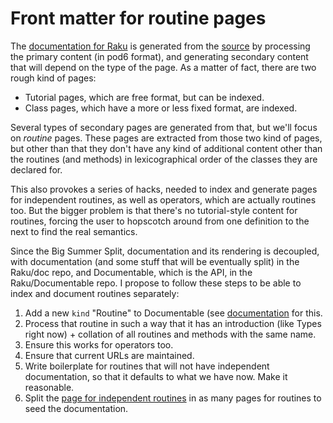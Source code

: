 # Front matter for routine pages

The [documentation for Raku](https://docs.raku.org) is generated from
the [source](https://github.com/Raku/doc) by processing the primary
content (in pod6 format), and generating secondary content that will
depend on the type of the page. As a matter of fact, there are two
rough kind of pages:

* Tutorial pages, which are free format, but can be indexed.
* Class pages, which have a more or less fixed format, are indexed.

Several types of secondary pages are generated from that, but we'll
focus on *routine* pages. These pages are extracted from those two
kind of pages, but other than that they don't have any kind of
additional content other than the routines (and methods) in
lexicographical order of the classes they are declared for.

This also provokes a series of hacks, needed to index and generate
pages for independent routines, as well as operators, which are
actually routines too. But the bigger problem is that there's no
tutorial-style content for routines, forcing the user to hopscotch
around from one definition to the next to find the real semantics.

Since the Big Summer Split, documentation and its rendering is
decoupled, with documentation (and some stuff that will be eventually
split) in the Raku/doc repo, and Documentable, which is the API, in
the Raku/Documentable repo. I propose to follow these steps to be able
to index and document routines separately:

1. Add a new `kind` "Routine" to Documentable
   (see
   [documentation](https://raw.githubusercontent.com/Raku/Documentable/master/docs/Language/document-format.pod6) for
   this.
2. Process that routine in such a way that it has an introduction
   (like Types right now) + collation of all routines and methods with
   the same name.
3. Ensure this works for operators too.
4. Ensure that current URLs are maintained.
4. Write boilerplate for routines that will not have independent
   documentation, so that it defaults to what we have now. Make it reasonable.
4. Split
   the
   [page for independent routines](https://docs.raku.org/language/independent-routines) in
   as many pages for routines to seed the documentation.
   
